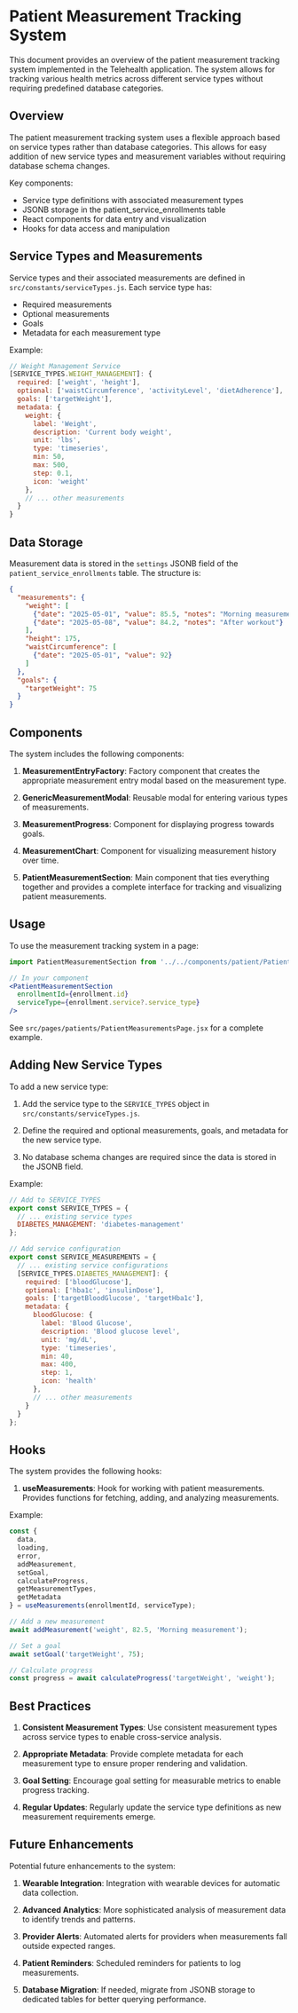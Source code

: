 # Patient Measurement Tracking System

This document provides an overview of the patient measurement tracking system implemented in the Telehealth application. The system allows for tracking various health metrics across different service types without requiring predefined database categories.

## Overview

The patient measurement tracking system uses a flexible approach based on service types rather than database categories. This allows for easy addition of new service types and measurement variables without requiring database schema changes.

Key components:
- Service type definitions with associated measurement types
- JSONB storage in the patient_service_enrollments table
- React components for data entry and visualization
- Hooks for data access and manipulation

## Service Types and Measurements

Service types and their associated measurements are defined in `src/constants/serviceTypes.js`. Each service type has:

- Required measurements
- Optional measurements
- Goals
- Metadata for each measurement type

Example:

```javascript
// Weight Management Service
[SERVICE_TYPES.WEIGHT_MANAGEMENT]: {
  required: ['weight', 'height'],
  optional: ['waistCircumference', 'activityLevel', 'dietAdherence'],
  goals: ['targetWeight'],
  metadata: {
    weight: {
      label: 'Weight',
      description: 'Current body weight',
      unit: 'lbs',
      type: 'timeseries',
      min: 50,
      max: 500,
      step: 0.1,
      icon: 'weight'
    },
    // ... other measurements
  }
}
```

## Data Storage

Measurement data is stored in the `settings` JSONB field of the `patient_service_enrollments` table. The structure is:

```json
{
  "measurements": {
    "weight": [
      {"date": "2025-05-01", "value": 85.5, "notes": "Morning measurement"},
      {"date": "2025-05-08", "value": 84.2, "notes": "After workout"}
    ],
    "height": 175,
    "waistCircumference": [
      {"date": "2025-05-01", "value": 92}
    ]
  },
  "goals": {
    "targetWeight": 75
  }
}
```

## Components

The system includes the following components:

1. **MeasurementEntryFactory**: Factory component that creates the appropriate measurement entry modal based on the measurement type.

2. **GenericMeasurementModal**: Reusable modal for entering various types of measurements.

3. **MeasurementProgress**: Component for displaying progress towards goals.

4. **MeasurementChart**: Component for visualizing measurement history over time.

5. **PatientMeasurementSection**: Main component that ties everything together and provides a complete interface for tracking and visualizing patient measurements.

## Usage

To use the measurement tracking system in a page:

```jsx
import PatientMeasurementSection from '../../components/patient/PatientMeasurementSection';

// In your component
<PatientMeasurementSection
  enrollmentId={enrollment.id}
  serviceType={enrollment.service?.service_type}
/>
```

See `src/pages/patients/PatientMeasurementsPage.jsx` for a complete example.

## Adding New Service Types

To add a new service type:

1. Add the service type to the `SERVICE_TYPES` object in `src/constants/serviceTypes.js`.

2. Define the required and optional measurements, goals, and metadata for the new service type.

3. No database schema changes are required since the data is stored in the JSONB field.

Example:

```javascript
// Add to SERVICE_TYPES
export const SERVICE_TYPES = {
  // ... existing service types
  DIABETES_MANAGEMENT: 'diabetes-management'
};

// Add service configuration
export const SERVICE_MEASUREMENTS = {
  // ... existing service configurations
  [SERVICE_TYPES.DIABETES_MANAGEMENT]: {
    required: ['bloodGlucose'],
    optional: ['hba1c', 'insulinDose'],
    goals: ['targetBloodGlucose', 'targetHba1c'],
    metadata: {
      bloodGlucose: {
        label: 'Blood Glucose',
        description: 'Blood glucose level',
        unit: 'mg/dL',
        type: 'timeseries',
        min: 40,
        max: 400,
        step: 1,
        icon: 'health'
      },
      // ... other measurements
    }
  }
};
```

## Hooks

The system provides the following hooks:

1. **useMeasurements**: Hook for working with patient measurements. Provides functions for fetching, adding, and analyzing measurements.

Example:

```jsx
const {
  data,
  loading,
  error,
  addMeasurement,
  setGoal,
  calculateProgress,
  getMeasurementTypes,
  getMetadata
} = useMeasurements(enrollmentId, serviceType);

// Add a new measurement
await addMeasurement('weight', 82.5, 'Morning measurement');

// Set a goal
await setGoal('targetWeight', 75);

// Calculate progress
const progress = await calculateProgress('targetWeight', 'weight');
```

## Best Practices

1. **Consistent Measurement Types**: Use consistent measurement types across service types to enable cross-service analysis.

2. **Appropriate Metadata**: Provide complete metadata for each measurement type to ensure proper rendering and validation.

3. **Goal Setting**: Encourage goal setting for measurable metrics to enable progress tracking.

4. **Regular Updates**: Regularly update the service type definitions as new measurement requirements emerge.

## Future Enhancements

Potential future enhancements to the system:

1. **Wearable Integration**: Integration with wearable devices for automatic data collection.

2. **Advanced Analytics**: More sophisticated analysis of measurement data to identify trends and patterns.

3. **Provider Alerts**: Automated alerts for providers when measurements fall outside expected ranges.

4. **Patient Reminders**: Scheduled reminders for patients to log measurements.

5. **Database Migration**: If needed, migrate from JSONB storage to dedicated tables for better querying performance.
